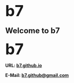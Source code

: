 <h1 id="b7"></a>  <strong><font size="7">b7</font></strong></h1>
<p><strong><font size="5">Welcome to b7</font></strong></p>
<p><strong><font size="7">b7</font></strong></p>

**URL: <a href="https://b7.github.io/">b7.github.io</a>**

**E-Mail: <a href="mailyo:b7.github@gmail.com">b7.github@gmail.com</a>**
